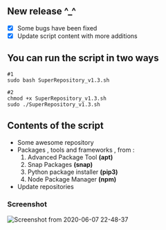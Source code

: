 ## New release ^_^
- [x]  Some bugs have been fixed
- [x] Update script content with more additions
## You can run the script in two ways
```
#1
sudo bash SuperRepository_v1.3.sh

#2
chmod +x SuperRepository_v1.3.sh
sudo ./SuperRepository_v1.3.sh
```
## Contents of the script
- Some awesome repository
- Packages , tools and frameworks , from :
  1. Advanced Package Tool __(apt)__
  1. Snap Packages __(snap)__
  1. Python package installer __(pip3)__
  1. Node Package Manager __(npm)__
- Update repositories
### Screenshot
![Screenshot from 2020-06-07 22-48-37](https://user-images.githubusercontent.com/34133187/83978570-2516a280-a911-11ea-8e37-44bf35f38e7d.png)
